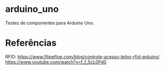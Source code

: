 # arduino_uno
Testes de componentes para Arduíno Uno.

# Referências

RFID:
https://www.filipeflop.com/blog/controle-acesso-leitor-rfid-arduino/
https://www.youtube.com/watch?v=f_f_5cL0Pd0
